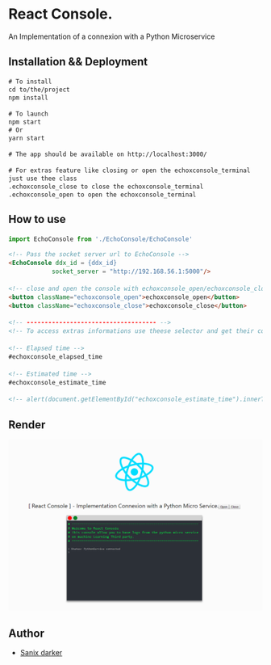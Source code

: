 # React Console.

An Implementation of a connexion with a Python Microservice

## Installation && Deployment

```shell
# To install
cd to/the/project
npm install

# To launch
npm start
# Or
yarn start

# The app should be available on http://localhost:3000/

# For extras feature like closing or open the echoxconsole_terminal just use thee class
.echoxconsole_close to close the echoxconsole_terminal
.echoxconsole_open to open the echoxconsole_terminal
```

## How to use
```js
import EchoConsole from './EchoConsole/EchoConsole'
```

```html
<!-- Pass the socket server url to EchoConsole -->
<EchoConsole ddx_id = {ddx_id}
            socket_server = "http://192.168.56.1:5000"/>

<!-- close and open the console with echoxconsole_open/echoxconsole_close classes -->
<button className="echoxconsole_open">echoxconsole_open</button>
<button className="echoxconsole_close">echoxconsole_close</button>

<!-- ------------------------------------ -->
<!-- To access extras informations use theese selector and get their content: -->

<!-- Elapsed time -->
#echoxconsole_elapsed_time

<!-- Estimated time -->
#echoxconsole_estimate_time

<!-- alert(document.getElementById("echoxconsole_estimate_time").innerText);
```

## Render

<img src="render.PNG"/>

## Author

- [Sanix darker](https://github.com/Sanix-Darker)

